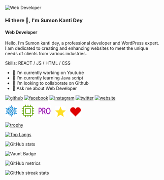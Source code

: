 ![Web Developer](https://pbs.twimg.com/profile_banners/1564885774121979905/1722620737/600x200)

### Hi there 👋, I'm Sumon Kanti Dey
#### Web Developer

Hello, I’m Sumon kanti dey, a professional developer and WordPress expert. I am dedicated to creating and enhancing websites to meet the unique needs of clients from various industries.

Skills:  REACT / JS / HTML / CSS

- 🔭 I’m currently working on Youtube 
- 🌱 I’m currently learning Java script 
- 👯 I’m looking to collaborate on Github 
- 💬 Ask me about Web Developer 


[<img src='https://cdn.jsdelivr.net/npm/simple-icons@3.0.1/icons/github.svg' alt='github' height='40'>](https://github.com/https://github.com/devsumon3333)  [<img src='https://cdn.jsdelivr.net/npm/simple-icons@3.0.1/icons/facebook.svg' alt='facebook' height='40'>](https://www.facebook.com/https://www.facebook.com/sumondey.sumon.790/)  [<img src='https://cdn.jsdelivr.net/npm/simple-icons@3.0.1/icons/instagram.svg' alt='instagram' height='40'>](https://www.instagram.com/https://www.instagram.com/skdeysumon/?hl=en/)  [<img src='https://cdn.jsdelivr.net/npm/simple-icons@3.0.1/icons/twitter.svg' alt='twitter' height='40'>](https://twitter.com/https://x.com/Sumonkantidey88)  [<img src='https://cdn.jsdelivr.net/npm/simple-icons@3.0.1/icons/icloud.svg' alt='website' height='40'>](https://dev-codersumon.pantheonsite.io/)  

<a href='https://archiveprogram.github.com/'><img src='https://raw.githubusercontent.com/acervenky/animated-github-badges/master/assets/acbadge.gif' width='40' height='40'></a> <a href='https://docs.github.com/en/developers'><img src='https://raw.githubusercontent.com/acervenky/animated-github-badges/master/assets/devbadge.gif' width='40' height='40'></a> <a href='https://github.com/pricing'><img src='https://raw.githubusercontent.com/acervenky/animated-github-badges/master/assets/pro.gif' width='40' height='40'></a> <a href='https://stars.github.com/'><img src='https://raw.githubusercontent.com/acervenky/animated-github-badges/master/assets/starbadge.gif' width='35' height='35'></a> <a href='https://docs.github.com/en/github/supporting-the-open-source-community-with-github-sponsors'><img src='https://raw.githubusercontent.com/acervenky/animated-github-badges/master/assets/sponsorbadge.gif' width='35' height='35'></a> 

[![trophy](https://github-profile-trophy.vercel.app/?username=https://github.com/devsumon3333)](https://github.com/ryo-ma/github-profile-trophy)

[![Top Langs](https://github-readme-stats.vercel.app/api/top-langs/?username=https://github.com/devsumon3333)](https://github.com/anuraghazra/github-readme-stats)

![GitHub stats](https://github-readme-stats.vercel.app/api?username=https://github.com/devsumon3333&show_icons=true&count_private=true)  

![Vaunt Badge](https://api.vaunt.dev/v1/github/entities/https://github.com/devsumon3333/contributions?format=svg&private=true)  

![GitHub metrics](https://metrics.lecoq.io/https://github.com/devsumon3333)  

![GitHub streak stats](https://streak-stats.demolab.com/?user=https://github.com/devsumon3333)  


